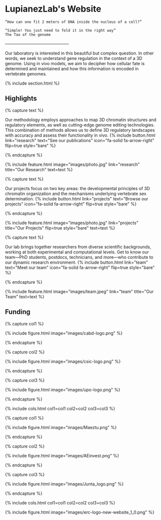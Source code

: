 ---
---

# LupianezLab's Website



    “How can one fit 2 meters of DNA inside the nucleus of a cell?”

    “Simple! You just need to fold it in the right way”
    The Tao of the genome 

———————————————

Our laboratory is interested in this beautiful but complex question. In other words, we seek to understand gene regulation in the context of a 3D genome. Using in vivo models, we aim to decipher how cellular fate is determined and maintained and how this information is encoded in vertebrate genomes.

{% include section.html %}

## Highlights

{% capture text %}

Our methodology employs approaches to map 3D chromatin structures and regulatory elements, as well as cutting-edge genome editing technologies. This combination of methods allows us to define 3D regulatory landscapes with accuracy and assess their functionality in vivo.
{%
  include button.html
  link="research"
  text="See our publications"
  icon="fa-solid fa-arrow-right"
  flip=true
  style="bare"
%}

{% endcapture %}

{%
  include feature.html
  image="images/photo.jpg"
  link="research"
  title="Our Research"
  text=text
%}

{% capture text %}

Our projects focus on two key areas: the developmental principles of 3D chromatin organization and the mechanisms underlying vertebrate sex determination.
{%
  include button.html
  link="projects"
  text="Browse our projects"
  icon="fa-solid fa-arrow-right"
  flip=true
  style="bare"
%}

{% endcapture %}

{%
  include feature.html
  image="images/photo.jpg"
  link="projects"
  title="Our Projects"
  flip=true
  style="bare"
  text=text
%}

{% capture text %}

Our lab brings together researchers from diverse scientific backgrounds, working at both experimental and computational levels. Get to know our team—PhD students, postdocs, technicians, and more—who contribute to our dynamic research environment.
{%
  include button.html
  link="team"
  text="Meet our team"
  icon="fa-solid fa-arrow-right"
  flip=true
  style="bare"
%}

{% endcapture %}

{%
  include feature.html
  image="images/team.jpeg"
  link="team"
  title="Our Team"
  text=text
%}

## Funding

{% capture col1 %}

{%
  include figure.html
  image="images/cabd-logo.png"
%}

{% endcapture %}

{% capture col2 %}

{%
  include figure.html
  image="images/csic-logo.png"
%}

{% endcapture %}

{% capture col3 %}

{%
  include figure.html
  image="images/upo-logo.png"
%}

{% endcapture %}

{% include cols.html col1=col1 col2=col2 col3=col3 %}

{% capture col1 %}

{%
  include figure.html
  image="images/Maeztu.png"
%}

{% endcapture %}

{% capture col2 %}

{%
  include figure.html
  image="images/AEinvest.png"
%}

{% endcapture %}

{% capture col3 %}

{%
  include figure.html
  image="images/Junta_logo.png"
%}

{% endcapture %}

{% include cols.html col1=col1 col2=col2 col3=col3 %}

{%
  include figure.html
  image="images/erc-logo-new-website_1_0.png"
%}
